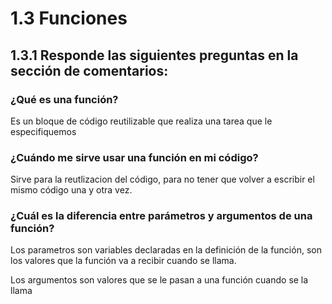 # 1.3 Funciones

## 1.3.1 Responde las siguientes preguntas en la sección de comentarios:

###  ¿Qué es una función?
Es un bloque de código reutilizable que realiza una tarea que le especifiquemos

### ¿Cuándo me sirve usar una función en mi código?
Sirve para la reutlizacion del código, para no tener que volver a escribir el mismo código una y otra vez. 

### ¿Cuál es la diferencia entre parámetros y argumentos de una función?
Los parametros son variables declaradas en la definición de la función, son los valores que la función va a recibir cuando se llama. <br>

Los argumentos son valores que se le pasan a una función cuando se la llama
